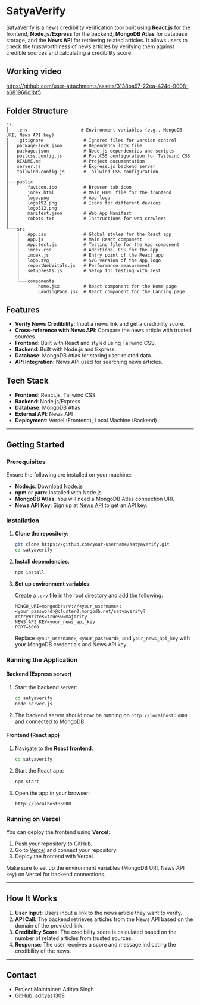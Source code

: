 
# SatyaVerify

SatyaVerify is a news credibility verification tool built using **React.js** for the frontend, **Node.js/Express** for the backend, **MongoDB Atlas** for database storage, and the **News API** for retrieving related articles. It allows users to check the trustworthiness of news articles by verifying them against credible sources and calculating a credibility score.

## Working video

https://github.com/user-attachments/assets/3138ba97-22ea-424d-9008-a681966d1bf5


## Folder Structure

```
C:.
│   .env                    # Environment variables (e.g., MongoDB URI, News API key)
│   .gitignore               # Ignored files for version control
│   package-lock.json        # Dependency lock file
│   package.json             # Node.js dependencies and scripts
│   postcss.config.js        # PostCSS configuration for Tailwind CSS
│   README.md                # Project documentation
│   server.js                # Express.js backend server
│   tailwind.config.js       # Tailwind CSS configuration
│
├───public
│       favicon.ico          # Browser tab icon
│       index.html           # Main HTML file for the frontend
│       logo.png             # App logo
│       logo192.png          # Icons for different devices
│       logo512.png
│       manifest.json        # Web App Manifest
│       robots.txt           # Instructions for web crawlers
│
└───src
    │   App.css              # Global styles for the React app
    │   App.js               # Main React component
    │   App.test.js          # Testing file for the App component
    │   index.css            # Additional CSS for the app
    │   index.js             # Entry point of the React app
    │   logo.svg             # SVG version of the app logo
    │   reportWebVitals.js   # Performance measurement
    │   setupTests.js        # Setup for testing with Jest
    │
    └───components
            home.jsx         # React component for the Home page
            LandingPage.jsx  # React component for the Landing page
```

## Features

- **Verify News Credibility**: Input a news link and get a credibility score.
- **Cross-reference with News API**: Compare the news article with trusted sources.
- **Frontend**: Built with React and styled using Tailwind CSS.
- **Backend**: Built with Node.js and Express.
- **Database**: MongoDB Atlas for storing user-related data.
- **API Integration**: News API used for searching news articles.

## Tech Stack

- **Frontend**: React.js, Tailwind CSS
- **Backend**: Node.js/Express
- **Database**: MongoDB Atlas
- **External API**: News API
- **Deployment**: Vercel (Frontend), Local Machine (Backend)

---

## Getting Started

### Prerequisites

Ensure the following are installed on your machine:
- **Node.js**: [Download Node.js](https://nodejs.org/)
- **npm** or **yarn**: Installed with Node.js
- **MongoDB Atlas**: You will need a MongoDB Atlas connection URI.
- **News API Key**: Sign up at [News API](https://newsapi.org/) to get an API key.

### Installation

1. **Clone the repository**:
   ```bash
   git clone https://github.com/your-username/satyaverify.git
   cd satyaverify
   ```

2. **Install dependencies**:
   ```bash
   npm install
   ```

3. **Set up environment variables**:

   Create a `.env` file in the root directory and add the following:

   ```plaintext
   MONGO_URI=mongodb+srv://<your_username>:<your_password>@cluster0.mongodb.net/satyaverify?retryWrites=true&w=majority
   NEWS_API_KEY=your_news_api_key
   PORT=5000
   ```

   Replace `<your_username>`, `<your_password>`, and `your_news_api_key` with your MongoDB credentials and News API key.

### Running the Application

#### Backend (Express server)

1. Start the backend server:
   ```bash
   cd satyaverify
   node server.js
   ```

2. The backend server should now be running on `http://localhost:5000` and connected to MongoDB.

#### Frontend (React app)

1. Navigate to the **React frontend**:
   ```bash
   cd satyaverify
   ```

2. Start the React app:
   ```bash
   npm start
   ```

3. Open the app in your browser:
   ```bash
   http://localhost:3000
   ```

### Running on Vercel

You can deploy the frontend using **Vercel**:

1. Push your repository to GitHub.
2. Go to [Vercel](https://vercel.com/) and connect your repository.
3. Deploy the frontend with Vercel.

Make sure to set up the environment variables (MongoDB URI, News API key) on Vercel for backend connections.

---

## How It Works

1. **User Input**: Users input a link to the news article they want to verify.
2. **API Call**: The backend retrieves articles from the News API based on the domain of the provided link.
3. **Credibility Score**: The credibility score is calculated based on the number of related articles from trusted sources.
4. **Response**: The user receives a score and message indicating the credibility of the news.

---

## Contact

- Project Maintainer: Aditya Singh
- GitHub: [adityas1309](https://github.com/adityas1309)

